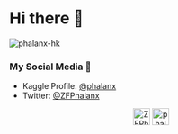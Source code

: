 <h1 >Hi there 👋</h1>

<p align="left"> <img src="https://komarev.com/ghpvc/?username=phalanx-hk" alt="phalanx-hk" /> </p>

### My Social Media 💬
- Kaggle Profile: [@phalanx](https://www.kaggle.com/phalanx)
- Twitter: [@ZFPhalanx](https://twitter.com/ZFPhalanx12345)

<p align="center">
<a href="https://twitter.com/ZFPhalanx12345" target="blank"><img align="center" src="https://cdn.jsdelivr.net/npm/simple-icons@3.0.1/icons/twitter.svg" alt="ZFPhalanx" height="30" width="30" /></a>
<a href="https://www.kaggle.com/phalanx" target="blank"><img align="center" src="https://cdn.jsdelivr.net/npm/simple-icons@3.0.1/icons/kaggle.svg" alt="phalanx" height="30" width="30" /></a>
</p>
